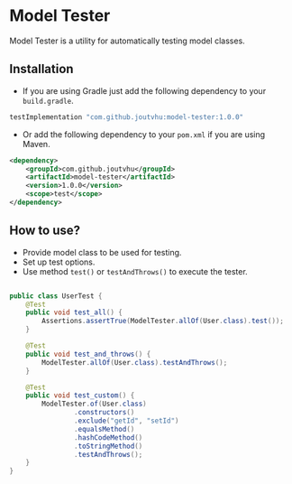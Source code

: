 # Model Tester

Model Tester is a utility for automatically testing model classes.

## Installation

- If you are using Gradle just add the following dependency to your `build.gradle`.

```groovy
testImplementation "com.github.joutvhu:model-tester:1.0.0"
```

- Or add the following dependency to your `pom.xml` if you are using Maven.

```xml
<dependency>
    <groupId>com.github.joutvhu</groupId>
    <artifactId>model-tester</artifactId>
    <version>1.0.0</version>
    <scope>test</scope>
</dependency>
```

## How to use?

- Provide model class to be used for testing.
- Set up test options.
- Use method `test()` or `testAndThrows()` to execute the tester.

```java

public class UserTest {
    @Test
    public void test_all() {
        Assertions.assertTrue(ModelTester.allOf(User.class).test());
    }

    @Test
    public void test_and_throws() {
        ModelTester.allOf(User.class).testAndThrows();
    }

    @Test
    public void test_custom() {
        ModelTester.of(User.class)
                .constructors()
                .exclude("getId", "setId")
                .equalsMethod()
                .hashCodeMethod()
                .toStringMethod()
                .testAndThrows();
    }
}
```
